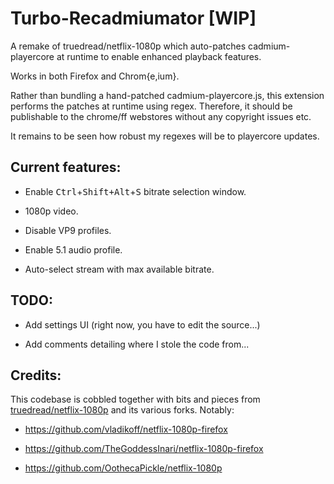 # Turbo-Recadmiumator [WIP]
A remake of truedread/netflix-1080p which auto-patches cadmium-playercore at runtime to enable enhanced playback features.

Works in both Firefox and Chrom{e,ium}.

Rather than bundling a hand-patched cadmium-playercore.js, this extension
performs the patches at runtime using regex. Therefore, it should be publishable
to the chrome/ff webstores without any copyright issues etc.

It remains to be seen how robust my regexes will be to playercore updates.

## Current features:

- Enable <kbd>Ctrl</kbd>+<kbd>Shift+</kbd><kbd>Alt</kbd>+<kbd>S</kbd> bitrate selection window.

- 1080p video.

- Disable VP9 profiles.

- Enable 5.1 audio profile.

- Auto-select stream with max available bitrate.

## TODO:

- Add settings UI (right now, you have to edit the source...)

- Add comments detailing where I stole the code from...

## Credits:

This codebase is cobbled together with bits and pieces from [truedread/netflix-1080p](https://github.com/truedread/netflix-1080p) and its various forks. Notably:

- https://github.com/vladikoff/netflix-1080p-firefox

- https://github.com/TheGoddessInari/netflix-1080p-firefox

- https://github.com/OothecaPickle/netflix-1080p
